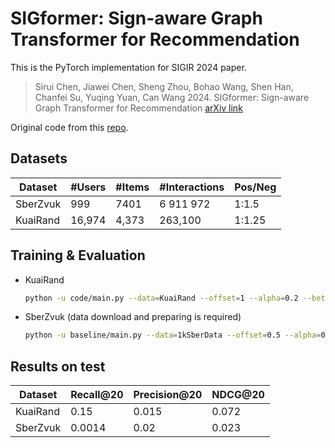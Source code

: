# SIGformer: Sign-aware Graph Transformer for Recommendation

This is the PyTorch implementation for SIGIR 2024 paper.
> Sirui Chen, Jiawei Chen, Sheng Zhou, Bohao Wang, Shen Han, Chanfei Su, Yuqing Yuan, Can Wang 2024. SIGformer: Sign-aware Graph Transformer for Recommendation
 [arXiv link](https://arxiv.org/abs/2404.11982)

 Original code from this [repo](https://github.com/StupidThree/SIGformer).

## Datasets

| Dataset| #Users | #Items | #Interactions | Pos/Neg |
|---|---|---|---|---|
| SberZvuk | 999 | 7401 | 6 911 972  | 1:1.5 |
| KuaiRand | 16,974 | 4,373 | 263,100 | 1:1.25 |

## Training & Evaluation
* KuaiRand
  ```bash
  python -u code/main.py --data=KuaiRand --offset=1 --alpha=0.2 --beta=1 --sample_hop=3
  ```
* SberZvuk (data download and preparing is required)
  ```bash
  python -u baseline/main.py --data=1kSberData --offset=0.5 --alpha=0.2 --beta=1 --sample_hop=1 --hidden_dim 8 --n_layers 1 --test_batch_size 256
  ```
## Results on test

| Dataset| Recall@20 | Precision@20 | NDCG@20 |
|---|---|---|---|
| KuaiRand | 0.15 | 0.015 | 0.072  |
| SberZvuk | 0.0014 | 0.02 | 0.023 |
